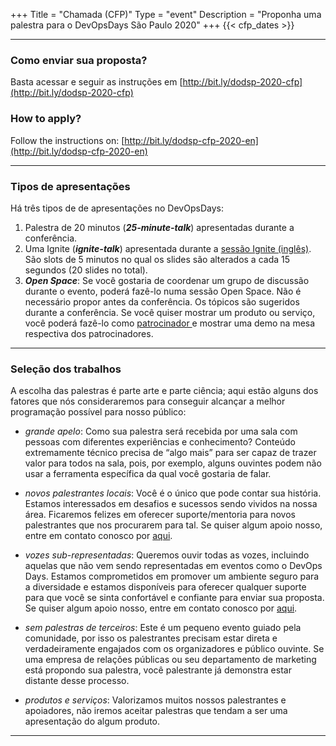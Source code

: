 +++
Title = "Chamada (CFP)"
Type = "event"
Description = "Proponha uma palestra para o DevOpsDays São Paulo 2020"
+++
  {{< cfp_dates >}}

<hr>

<h3>Como enviar sua proposta?</h3>

Basta acessar e seguir as instruções em [http://bit.ly/dodsp-2020-cfp](http://bit.ly/dodsp-2020-cfp)

<h3>How to apply?</h3>

Follow the instructions on: [http://bit.ly/dodsp-cfp-2020-en](http://bit.ly/dodsp-cfp-2020-en)

<hr>

<h3>Tipos de apresentações</h3>

Há três tipos de de apresentações no DevOpsDays:
<ol>
  <li>Palestra de 20 minutos (<strong><em>25-minute-talk</em></strong>) apresentadas durante a conferência.</li>
  <li>Uma Ignite (<strong><em>ignite-talk</em></strong>) apresentada durante a <a href="/pages/ignite-talks-format">sessão Ignite (inglês)</a>. São slots de 5 minutos no qual os slides são alterados a cada 15 segundos (20 slides no total).</li>
  <li><strong><em>Open Space</em></strong>: Se você gostaria de coordenar um grupo de discussão durante o evento, poderá fazê-lo numa sessão Open Space. Não é necessário propor antes da conferência. Os tópicos são sugeridos durante a conferência. Se você quiser mostrar um produto ou serviço, você poderá fazê-lo como <a href="../patrocinio">patrocinador </a>e mostrar uma demo na mesa respectiva dos patrocinadores.</li>
</ol>

<hr>

<h3>Seleção dos trabalhos</h3>

A escolha das palestras é parte arte e parte ciência; aqui estão alguns dos fatores que nós consideraremos para conseguir alcançar a melhor programação possível para nosso público:

- _grande apelo_: Como sua palestra será recebida por uma sala com pessoas com diferentes experiências e conhecimento? Conteúdo extremamente técnico precisa de “algo mais” para ser capaz de trazer valor para todos na sala, pois, por exemplo, alguns ouvintes podem não usar a ferramenta específica da qual você gostaria de falar.

- _novos palestrantes locais_: Você é o único que pode contar sua história. Estamos interessados em desafios e sucessos sendo vividos na nossa área. Ficaremos felizes em oferecer suporte/mentoria para novos palestrantes que nos procurarem para tal. Se quiser algum apoio nosso, entre em contato conosco por <a href="/events/2020-sao-paulo/contato">aqui</a>.

- _vozes sub-representadas_: Queremos ouvir todas as vozes, incluindo aquelas que não vem sendo representadas em eventos como o DevOps Days. Estamos comprometidos em promover um ambiente seguro para a diversidade e estamos disponíveis para oferecer qualquer suporte para que você se sinta confortável e confiante para enviar sua proposta. Se quiser algum apoio nosso, entre em contato conosco por <a href="/events/2020-sao-paulo/contato">aqui</a>.

- _sem palestras de terceiros_: Este é um pequeno evento guiado pela comunidade, por isso os palestrantes precisam estar direta e verdadeiramente engajados com os organizadores e público ouvinte. Se uma empresa de relações públicas ou seu departamento de marketing está propondo sua palestra, você palestrante já demonstra estar distante desse processo.

- _produtos e serviços_: Valorizamos muitos nossos palestrantes e apoiadores, não iremos aceitar palestras que tendam a ser uma apresentação do algum produto.

<hr>

